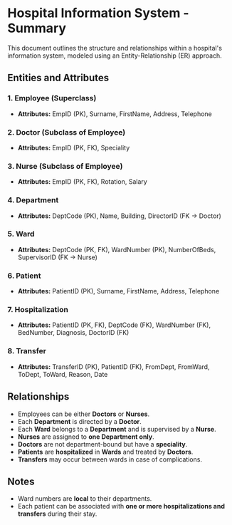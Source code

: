 # Hospital Information System - Summary

This document outlines the structure and relationships within a hospital's information system, modeled using an Entity-Relationship (ER) approach.

## Entities and Attributes

### 1. Employee (Superclass)
- **Attributes:** EmpID (PK), Surname, FirstName, Address, Telephone

### 2. Doctor (Subclass of Employee)
- **Attributes:** EmpID (PK, FK), Speciality

### 3. Nurse (Subclass of Employee)
- **Attributes:** EmpID (PK, FK), Rotation, Salary

### 4. Department
- **Attributes:** DeptCode (PK), Name, Building, DirectorID (FK → Doctor)

### 5. Ward
- **Attributes:** DeptCode (PK, FK), WardNumber (PK), NumberOfBeds, SupervisorID (FK → Nurse)

### 6. Patient
- **Attributes:** PatientID (PK), Surname, FirstName, Address, Telephone

### 7. Hospitalization
- **Attributes:** PatientID (PK, FK), DeptCode (FK), WardNumber (FK), BedNumber, Diagnosis, DoctorID (FK)

### 8. Transfer
- **Attributes:** TransferID (PK), PatientID (FK), FromDept, FromWard, ToDept, ToWard, Reason, Date

## Relationships

- Employees can be either **Doctors** or **Nurses**.
- Each **Department** is directed by a **Doctor**.
- Each **Ward** belongs to a **Department** and is supervised by a **Nurse**.
- **Nurses** are assigned to **one Department only**.
- **Doctors** are not department-bound but have a **speciality**.
- **Patients** are **hospitalized** in **Wards** and treated by **Doctors**.
- **Transfers** may occur between wards in case of complications.

## Notes
- Ward numbers are **local** to their departments.
- Each patient can be associated with **one or more hospitalizations and transfers** during their stay.
